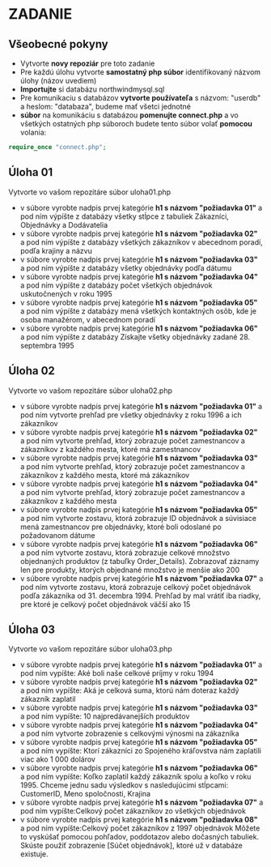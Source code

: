 # ZADANIE 
## Všeobecné pokyny

- Vytvorte **novy repoziár** pre toto zadanie
- Pre každú úlohu vytvorte **samostatný php súbor** identifikovaný názvom úlohy (názov uvediem)
- **Importujte** si databázu northwindmysql.sql
- Pre komunikaciu s databázov **vytvorte používateľa** s názvom: "userdb" a heslom: "databaza", budeme mať všetci jednotné
- **súbor** na komunikáciu s databázou **pomenujte connect.php** a vo všetkých ostatných php súboroch budete tento súbor volať **pomocou** volania: 
```php
require_once "connect.php";
```

## Úloha 01 
Vytvorte vo vašom repozitáre súbor  uloha01.php
- v súbore vyrobte nadpis prvej kategórie **h1 s názvom "požiadavka 01"** a pod ním výpíšte z databázy všetky stĺpce z tabuliek Zákazníci, Objednávky a Dodávatelia
-  v súbore vyrobte nadpis prvej kategórie **h1 s názvom "požiadavka 02"** a pod ním výpíšte z databázy všetkých zákazníkov v abecednom poradí, podľa krajiny a názvu
-  v súbore vyrobte nadpis prvej kategórie **h1 s názvom "požiadavka 03"** a pod ním výpíšte z databázy všetky objednávky podľa dátumu
-  v súbore vyrobte nadpis prvej kategórie **h1 s názvom "požiadavka 04"** a pod ním výpíšte z databázy počet všetkých objednávok uskutočnených v roku 1995
-  v súbore vyrobte nadpis prvej kategórie **h1 s názvom "požiadavka 05"** a pod ním výpíšte z databázy mená všetkých kontaktných osôb, kde je osoba manažérom, v abecednom poradí
-  v súbore vyrobte nadpis prvej kategórie **h1 s názvom "požiadavka 06"** a pod ním výpíšte z databázy Získajte všetky objednávky zadané 28. septembra 1995  

## Úloha 02 
Vytvorte vo vašom repozitáre súbor  uloha02.php

 - v súbore vyrobte nadpis prvej kategórie **h1 s názvom "požiadavka 01"** a pod ním vytvorte prehľad pre všetky objednávky z roku 1996 a ich zákazníkov 
 - v súbore vyrobte nadpis prvej kategórie **h1 s názvom "požiadavka 02"** a pod ním vytvorte  prehľad, ktorý zobrazuje počet zamestnancov a zákazníkov z každého mesta, ktoré má zamestnancov 
- v súbore vyrobte nadpis prvej kategórie **h1 s názvom "požiadavka 03"** a pod ním vytvorte  prehľad, ktorý zobrazuje počet zamestnancov a zákazníkov z každého mesta, ktoré má zákazníkov 
- v súbore vyrobte nadpis prvej kategórie **h1 s názvom "požiadavka 04"** a pod ním vytvorte  prehľad, ktorý zobrazuje počet zamestnancov a zákazníkov z každého mesta 
 - v súbore vyrobte nadpis prvej kategórie **h1 s názvom "požiadavka 05"** a pod ním vytvorte  zostavu, ktorá zobrazuje ID objednávok a súvisiace mená zamestnancov pre objednávky, ktoré boli odoslané po požadovanom dátume 
 - v súbore vyrobte nadpis prvej kategórie **h1 s názvom "požiadavka 06"** a pod ním vytvorte  zostavu, ktorá zobrazuje celkové množstvo objednaných produktov (z tabuľky Order_Details). Zobrazovať záznamy len pre produkty, ktorých objednané množstvo je menšie ako 200 
 - v súbore vyrobte nadpis prvej kategórie **h1 s názvom "požiadavka 07"** a pod ním vytvorte  zostavu, ktorá zobrazuje celkový počet objednávok podľa zákazníka od 31. decembra 1994. Prehľad by mal vrátiť iba riadky, pre ktoré je celkový počet objednávok väčší ako 15
 
  ## Úloha 03
  Vytvorte vo vašom repozitáre súbor  uloha03.php 
  - v súbore vyrobte nadpis prvej kategórie **h1 s názvom "požiadavka 01"** a pod ním vypíšte: Aké boli naše celkové príjmy v roku 1994
  - v súbore vyrobte nadpis prvej kategórie **h1 s názvom "požiadavka 02"** a pod ním vypíšte:  Aká je celková suma, ktorú nám doteraz každý zákazník zaplatil 
  - v súbore vyrobte nadpis prvej kategórie **h1 s názvom "požiadavka 03"** a pod ním vypíšte:  10 najpredávanejších produktov 
  - v súbore vyrobte nadpis prvej kategórie **h1 s názvom "požiadavka 04"** a pod ním vytvorte zobrazenie s celkovými výnosmi na zákazníka
- v súbore vyrobte nadpis prvej kategórie **h1 s názvom "požiadavka 05"** a pod ním vypíšte: Ktorí zákazníci zo Spojeného kráľovstva nám zaplatili viac ako 1 000 dolárov 
- v súbore vyrobte nadpis prvej kategórie **h1 s názvom "požiadavka 06"** a pod ním vypíšte: Koľko zaplatil každý zákazník spolu a koľko v roku 1995. Chceme jednu sadu výsledkov s nasledujúcimi stĺpcami:  CustomerID,  Meno spoločnosti,  Krajina
- v súbore vyrobte nadpis prvej kategórie **h1 s názvom "požiadavka 07"** a pod ním vypíšte:Celkový počet zákazníkov zo všetkých objednávok
- v súbore vyrobte nadpis prvej kategórie **h1 s názvom "požiadavka 08"** a pod ním vypíšte:Celkový počet zákazníkov z 1997 objednávok Môžete to vyskúšať pomocou pohľadov, poddotazov alebo dočasných tabuliek. Skúste použiť zobrazenie [Súčet objednávok], ktoré už v databáze existuje. 
 
 <!---
 ## Úloha 03
Vytvorte vo vašom repozitáre súbor  uloha03.php Pri tejto úlohe nahrajte do repozitára aj export vašej verzie databázy pod názvom "northwind-03.sql"

 - Vložte sa do tabuľky Zamestnanci a zahrňte nasledujúce polia: Priezvisko, Meno, Titul, Zdvorilostný titul, Dátum narodenia, Dátum prenájmu, Mesto, Región, PSČ, Krajina, Domovský telefón, Hlásenia Komu
-  Vložiť objednávku pre seba do tabuľky Objednávky Zahrňte nasledujúce polia: CustomerID, EmployeeID, OrderDate, RequiredDate
-  Vložte podrobnosti objednávky do tabuľky Order_Details Zahrňte nasledujúce polia: OrderID, ProductID, UnitPrice, Quantity, Discount


 Aktualizujte svoj telefón (z predchádzajúceho záznamu v tabuľke Zamestnanci) (1 riadok)
 Dvojnásobné množstvo záznamu podrobností objednávky, ktoré ste vložili predtým (1 riadok)
 Zopakujte predchádzajúcu aktualizáciu, ale tentoraz aktualizujte všetky objednávky, ktoré sú s vami spojené (1 riadok)


 Vymažte záznamy, ktoré ste predtým vložili. Neodstraňujte žiadne ďalšie záznamy!
 
 --->